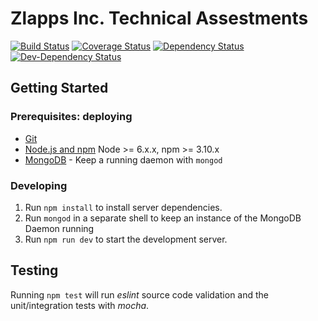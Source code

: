 # Zlapps Inc. Technical Assestments

[![Build Status](https://secure.travis-ci.org/SebaSOFT/ZlappsTest.png?branch=master)](https://travis-ci.org/SebaSOFT/ZlappsTest)
[![Coverage Status](https://coveralls.io/repos/github/SebaSOFT/ZlappsTest/badge.svg?branch=master)](https://coveralls.io/github/SebaSOFT/ZlappsTest?branch=master)
[![Dependency Status](https://david-dm.org/SebaSOFT/ZlappsTest/status.svg)](https://david-dm.org/SebaSOFT/ZlappsTest)
[![Dev-Dependency Status](https://david-dm.org/SebaSOFT/ZlappsTest/dev-status.svg)](https://david-dm.org/SebaSOFT/ZlappsTest?type=dev)

## Getting Started

### Prerequisites: deploying

- [Git](https://git-scm.com/)
- [Node.js and npm](nodejs.org) Node >= 6.x.x, npm >= 3.10.x
- [MongoDB](https://www.mongodb.org/) - Keep a running daemon with `mongod`

### Developing

1. Run `npm install` to install server dependencies.
2. Run `mongod` in a separate shell to keep an instance of the MongoDB Daemon running
3. Run `npm run dev` to start the development server.

## Testing

Running `npm test` will run _eslint_ source code validation and the unit/integration tests with _mocha_.